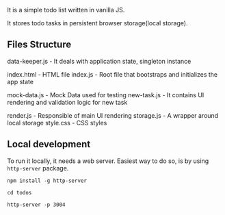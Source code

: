 It is a simple todo list written in vanilla JS.

It stores todo tasks in persistent browser storage(local storage).

## Files Structure
data-keeper.js - It deals with application state, singleton instance

index.html - HTML file
index.js - Root file that bootstraps and initializes the app state

mock-data.js - Mock Data used for testing
new-task.js - It contains UI rendering and validation logic for new task

render.js - Responsible of main UI rendering
storage.js - A wrapper around local storage
style.css - CSS styles

## Local development
To run it locally, it needs a web server.
Easiest way to do so, is by using `http-server` package.

`npm install -g http-server`

`cd todos`

`http-server -p 3004`